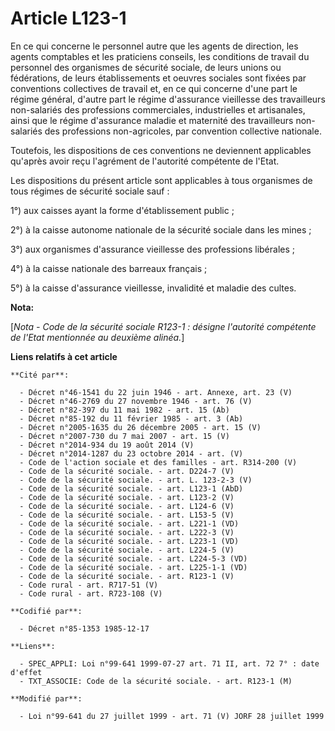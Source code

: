 # Article L123-1

En ce qui concerne le personnel autre que les agents de direction, les agents comptables et les praticiens conseils, les
conditions de travail du personnel des organismes de sécurité sociale, de leurs unions ou fédérations, de leurs
établissements et oeuvres sociales sont fixées par conventions collectives de travail et, en ce qui concerne d'une part le
régime général, d'autre part le régime d'assurance vieillesse des travailleurs non-salariés des professions commerciales,
industrielles et artisanales, ainsi que le régime d'assurance maladie et maternité des travailleurs non-salariés des
professions non-agricoles, par convention collective nationale.

Toutefois, les dispositions de ces conventions ne deviennent applicables qu'après avoir reçu l'agrément de l'autorité
compétente de l'Etat. 

Les dispositions du présent article sont applicables à tous organismes de tous régimes de sécurité sociale sauf :

1°) aux caisses ayant la forme d'établissement public ; 

2°) à la caisse autonome nationale de la sécurité sociale dans les mines ; 

3°) aux organismes d'assurance vieillesse des professions libérales ;

4°) à la caisse nationale des barreaux français ; 

5°) à la caisse d'assurance vieillesse, invalidité et maladie des cultes.

**Nota:**

[*Nota - Code de la sécurité sociale R123-1 : désigne l'autorité compétente de l'Etat mentionnée au deuxième alinéa.*]

**Liens relatifs à cet article**

	**Cité par**:

	  - Décret n°46-1541 du 22 juin 1946 - art. Annexe, art. 23 (V)
	  - Décret n°46-2769 du 27 novembre 1946 - art. 76 (V)
	  - Décret n°82-397 du 11 mai 1982 - art. 15 (Ab)
	  - Décret n°85-192 du 11 février 1985 - art. 3 (Ab)
	  - Décret n°2005-1635 du 26 décembre 2005 - art. 15 (V)
	  - Décret n°2007-730 du 7 mai 2007 - art. 15 (V)
	  - Décret n°2014-934 du 19 août 2014 (V)
	  - Décret n°2014-1287 du 23 octobre 2014 - art. (V)
	  - Code de l'action sociale et des familles - art. R314-200 (V)
	  - Code de la sécurité sociale. - art. D224-7 (V)
	  - Code de la sécurité sociale. - art. L. 123-2-3 (V)
	  - Code de la sécurité sociale. - art. L123-1 (AbD)
	  - Code de la sécurité sociale. - art. L123-2 (V)
	  - Code de la sécurité sociale. - art. L124-6 (V)
	  - Code de la sécurité sociale. - art. L153-5 (V)
	  - Code de la sécurité sociale. - art. L221-1 (VD)
	  - Code de la sécurité sociale. - art. L222-3 (V)
	  - Code de la sécurité sociale. - art. L223-1 (VD)
	  - Code de la sécurité sociale. - art. L224-5 (V)
	  - Code de la sécurité sociale. - art. L224-5-3 (VD)
	  - Code de la sécurité sociale. - art. L225-1-1 (VD)
	  - Code de la sécurité sociale. - art. R123-1 (V)
	  - Code rural - art. R717-51 (V)
	  - Code rural - art. R723-108 (V)

	**Codifié par**:

	  - Décret n°85-1353 1985-12-17

	**Liens**:

	  - SPEC_APPLI: Loi n°99-641 1999-07-27 art. 71 II, art. 72 7° : date d'effet
	  - TXT_ASSOCIE: Code de la sécurité sociale. - art. R123-1 (M)

	**Modifié par**:

	  - Loi n°99-641 du 27 juillet 1999 - art. 71 (V) JORF 28 juillet 1999

